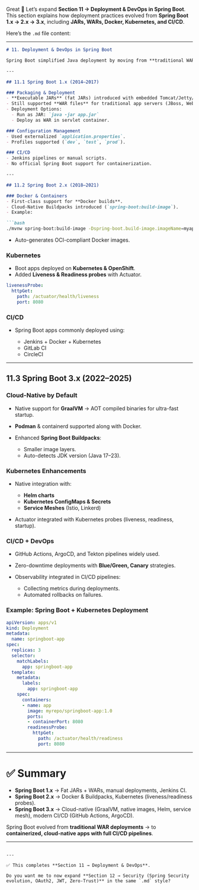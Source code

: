 Great 🚀 Let’s expand **Section 11 → Deployment & DevOps in Spring Boot**.
This section explains how deployment practices evolved from **Spring Boot 1.x → 2.x → 3.x**, including **JARs, WARs, Docker, Kubernetes, and CI/CD**.

Here’s the `.md` file content:

---

````markdown
# 11. Deployment & DevOps in Spring Boot

Spring Boot simplified Java deployment by moving from **traditional WAR deployments** → to **fat JARs, Docker, Kubernetes, and cloud-native CI/CD pipelines**.  

---

## 11.1 Spring Boot 1.x (2014–2017)

### Packaging & Deployment
- **Executable JARs** (fat JARs) introduced with embedded Tomcat/Jetty/Undertow.  
- Still supported **WAR files** for traditional app servers (JBoss, WebSphere, WebLogic).  
- Deployment Options:
  - Run as JAR: `java -jar app.jar`  
  - Deploy as WAR in servlet container.  

### Configuration Management
- Used externalized `application.properties`.  
- Profiles supported (`dev`, `test`, `prod`).  

### CI/CD
- Jenkins pipelines or manual scripts.  
- No official Spring Boot support for containerization.  

---

## 11.2 Spring Boot 2.x (2018–2021)

### Docker & Containers
- First-class support for **Docker builds**.  
- Cloud-Native Buildpacks introduced (`spring-boot:build-image`).  
- Example:  

```bash
./mvnw spring-boot:build-image -Dspring-boot.build-image.imageName=myapp:1.0
````

* Auto-generates OCI-compliant Docker images.

### Kubernetes

* Boot apps deployed on **Kubernetes & OpenShift**.
* Added **Liveness & Readiness probes** with Actuator.

```yaml
livenessProbe:
  httpGet:
    path: /actuator/health/liveness
    port: 8080
```

### CI/CD

* Spring Boot apps commonly deployed using:

    * Jenkins + Docker + Kubernetes
    * GitLab CI
    * CircleCI

---

## 11.3 Spring Boot 3.x (2022–2025)

### Cloud-Native by Default

* Native support for **GraalVM** → AOT compiled binaries for ultra-fast startup.
* **Podman** & containerd supported along with Docker.
* Enhanced **Spring Boot Buildpacks**:

    * Smaller image layers.
    * Auto-detects JDK version (Java 17–23).

### Kubernetes Enhancements

* Native integration with:

    * **Helm charts**
    * **Kubernetes ConfigMaps & Secrets**
    * **Service Meshes** (Istio, Linkerd)
* Actuator integrated with Kubernetes probes (liveness, readiness, startup).

### CI/CD + DevOps

* GitHub Actions, ArgoCD, and Tekton pipelines widely used.
* Zero-downtime deployments with **Blue/Green, Canary** strategies.
* Observability integrated in CI/CD pipelines:

    * Collecting metrics during deployments.
    * Automated rollbacks on failures.

### Example: Spring Boot + Kubernetes Deployment

```yaml
apiVersion: apps/v1
kind: Deployment
metadata:
  name: springboot-app
spec:
  replicas: 3
  selector:
    matchLabels:
      app: springboot-app
  template:
    metadata:
      labels:
        app: springboot-app
    spec:
      containers:
      - name: app
        image: myrepo/springboot-app:1.0
        ports:
        - containerPort: 8080
        readinessProbe:
          httpGet:
            path: /actuator/health/readiness
            port: 8080
```

---

# ✅ Summary

* **Spring Boot 1.x** → Fat JARs + WARs, manual deployments, Jenkins CI.
* **Spring Boot 2.x** → Docker & Buildpacks, Kubernetes (liveness/readiness probes).
* **Spring Boot 3.x** → Cloud-native (GraalVM, native images, Helm, service mesh), modern CI/CD (GitHub Actions, ArgoCD).

Spring Boot evolved from **traditional WAR deployments** → to **containerized, cloud-native apps with full CI/CD pipelines**.

---

```

---

✅ This completes **Section 11 → Deployment & DevOps**.  

Do you want me to now expand **Section 12 → Security (Spring Security evolution, OAuth2, JWT, Zero-Trust)** in the same `.md` style?
```
